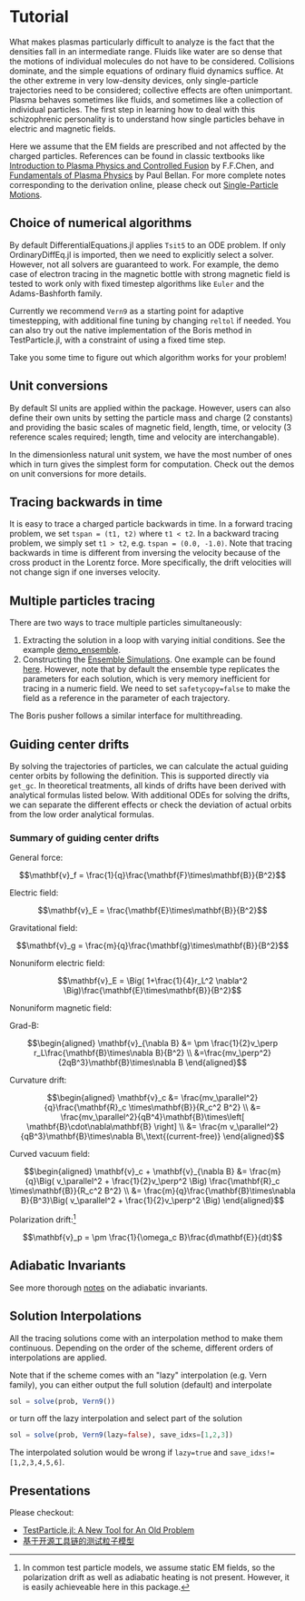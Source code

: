 # Tutorial

What makes plasmas particularly difficult to analyze is the fact that the densities fall in an intermediate range. Fluids like water are so dense that the motions of individual molecules do not have to be considered. Collisions dominate, and the simple equations of ordinary fluid dynamics suffice. At the other extreme in very low-density devices, only single-particle trajectories need to be considered; collective effects are often unimportant. Plasma behaves sometimes like fluids, and sometimes like a collection of individual particles. The first step in learning how to deal with this schizophrenic personality is to understand how single particles behave in electric and magnetic fields.

Here we assume that the EM fields are prescribed and not affected by the charged particles. References can be found in classic textbooks like [Introduction to Plasma Physics and Controlled Fusion](https://link.springer.com/book/10.1007/978-3-319-22309-4) by F.F.Chen, and [Fundamentals of Plasma Physics](https://doi.org/10.1017/CBO9780511807183) by Paul Bellan. For more complete notes corresponding to the derivation online, please check out [Single-Particle Motions](https://henry2004y.github.io/KeyNotes/contents/single.html).

## Choice of numerical algorithms

By default DifferentialEquations.jl applies `Tsit5` to an ODE problem. If only OrdinaryDiffEq.jl is imported, then we need to explicitly select a solver.
However, not all solvers are guaranteed to work. For example, the demo case of electron tracing in the magnetic bottle with strong magnetic field is tested to work only with fixed timestep algorithms like `Euler` and the Adams-Bashforth family.

Currently we recommend `Vern9` as a starting point for adaptive timestepping, with additional fine tuning by changing `reltol` if needed. You can also try out the native implementation of the Boris method in TestParticle.jl, with a constraint of using a fixed time step.

Take you some time to figure out which algorithm works for your problem!

## Unit conversions

By default SI units are applied within the package. However, users can also define their own units by setting the particle mass and charge (2 constants) and providing the basic scales of magnetic field, length, time, or velocity (3 reference scales required; length, time and velocity are interchangable).

In the dimensionless natural unit system, we have the most number of ones which in turn gives the simplest form for computation. Check out the demos on unit conversions for more details.

## Tracing backwards in time

It is easy to trace a charged particle backwards in time. In a forward tracing problem, we set `tspan = (t1, t2)` where `t1 < t2`. In a backward tracing problem, we simply set `t1 > t2`, e.g. `tspan = (0.0, -1.0)`. Note that tracing backwards in time is different from inversing the velocity because of the cross product in the Lorentz force. More specifically, the drift velocities will not change sign if one inverses velocity.

## Multiple particles tracing

There are two ways to trace multiple particles simultaneously:

1. Extracting the solution in a loop with varying initial conditions. See the example [demo_ensemble](@ref).
2. Constructing the [Ensemble Simulations](https://diffeq.sciml.ai/stable/features/ensemble/). One example can be found [here](https://github.com/henry2004y/TestParticle.jl/tree/master/examples/demo_ensemble.jl). However, note that by default the ensemble type replicates the parameters for each solution, which is very memory inefficient for tracing in a numeric field. We need to set `safetycopy=false` to make the field as a reference in the parameter of each trajectory.

The Boris pusher follows a similar interface for multithreading.

## Guiding center drifts

By solving the trajectories of particles, we can calculate the actual guiding center orbits by following the definition. This is supported directly via `get_gc`. In theoretical treatments, all kinds of drifts have been derived with analytical formulas listed below. With additional ODEs for solving the drifts, we can separate the different effects or check the deviation of actual orbits from the low order analytical formulas.

### Summary of guiding center drifts

General force:

```math
\mathbf{v}_f = \frac{1}{q}\frac{\mathbf{F}\times\mathbf{B}}{B^2}
```

Electric field:

```math
\mathbf{v}_E = \frac{\mathbf{E}\times\mathbf{B}}{B^2}
```

Gravitational field:

```math
\mathbf{v}_g = \frac{m}{q}\frac{\mathbf{g}\times\mathbf{B}}{B^2}
```

Nonuniform electric field:

```math
\mathbf{v}_E = \Big( 1+\frac{1}{4}r_L^2 \nabla^2 \Big)\frac{\mathbf{E}\times\mathbf{B}}{B^2}
```

Nonuniform magnetic field:

Grad-B:

```math
\begin{aligned}
\mathbf{v}_{\nabla B} &= \pm \frac{1}{2}v_\perp r_L\frac{\mathbf{B}\times\nabla B}{B^2} \\
&=\frac{mv_\perp^2}{2qB^3}\mathbf{B}\times\nabla B
\end{aligned}
```

Curvature drift:

```math
\begin{aligned}
\mathbf{v}_c &= \frac{mv_\parallel^2}{q}\frac{\mathbf{R}_c \times\mathbf{B}}{R_c^2 B^2} \\
&= \frac{mv_\parallel^2}{qB^4}\mathbf{B}\times\left[ \mathbf{B}\cdot\nabla\mathbf{B} \right] \\
&= \frac{m v_\parallel^2}{qB^3}\mathbf{B}\times\nabla B\,\text{(current-free)}
\end{aligned}
```

Curved vacuum field:

```math
\begin{aligned}
\mathbf{v}_c + \mathbf{v}_{\nabla B} &= \frac{m}{q}\Big( v_\parallel^2 + \frac{1}{2}v_\perp^2 \Big) \frac{\mathbf{R}_c \times\mathbf{B}}{R_c^2 B^2} \\
&= \frac{m}{q}\frac{\mathbf{B}\times\nabla B}{B^3}\Big( v_\parallel^2 + \frac{1}{2}v_\perp^2 \Big)
\end{aligned}
```

Polarization drift:[^2]

```math
\mathbf{v}_p = \pm \frac{1}{\omega_c B}\frac{d\mathbf{E}}{dt}
```

[^2]: In common test particle models, we assume static EM fields, so the polarization drift as well as adiabatic heating is not present. However, it is easily achieveable here in this package.

## Adiabatic Invariants

See more thorough [notes](https://henry2004y.github.io/KeyNotes/contents/single.html#sec-adiabatic-invariant) on the adiabatic invariants.

## Solution Interpolations

All the tracing solutions come with an interpolation method to make them continuous. Depending on the order of the scheme, different orders of interpolations are applied.

Note that if the scheme comes with an "lazy" interpolation (e.g. Vern family), you can either output the full solution (default) and interpolate

```julia
sol = solve(prob, Vern9())
```

or turn off the lazy interpolation and select part of the solution

```julia
sol = solve(prob, Vern9(lazy=false), save_idxs=[1,2,3])
```

The interpolated solution would be wrong if `lazy=true` and `save_idxs!=[1,2,3,4,5,6]`.

## Presentations

Please checkout:

* [TestParticle.jl: A New Tool for An Old Problem](https://henry2004y.github.io/pluto_playground/testparticle_202401.html)
* [基于开源工具链的测试粒子模型](https://henry2004y.github.io/pluto_playground/testparticle_202212.html)